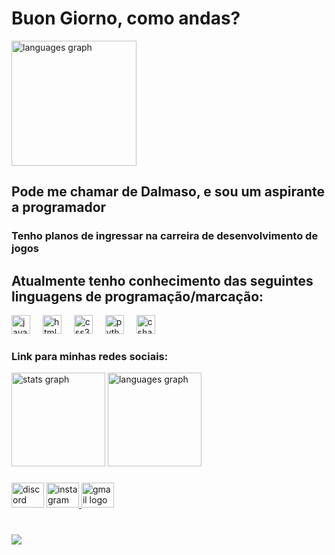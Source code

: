 <div align="left">
  <h1>Buon Giorno, como andas?</h1>
  
  <div align="left">

  <img src="https://github-readme-stats.vercel.app/api/top-langs?username=matheusDall&locale=pt-br&hide_title=false&layout=compact&card_width=320&langs_count=5&theme=dark&hide_border=true&order=2" height="200" alt="languages graph"  />


</div>



  <h2>Pode me chamar de Dalmaso, e sou um aspirante a programador</h2>
  <h3>Tenho planos de ingressar na carreira de desenvolvimento de jogos</h3>
  <h2>Atualmente tenho conhecimento das seguintes linguagens de programação/marcação: </h2>
  
  <img src="https://cdn.jsdelivr.net/gh/devicons/devicon/icons/javascript/javascript-original.svg" height="30" alt="javascript logo"  />
  <img width="12" />
  <img src="https://cdn.jsdelivr.net/gh/devicons/devicon/icons/html5/html5-original.svg" height="30" alt="html5 logo"  />
  <img width="12" />
  <img src="https://cdn.jsdelivr.net/gh/devicons/devicon/icons/css3/css3-original.svg" height="30" alt="css3 logo"  />
  <img width="12" />
  <img src="https://cdn.jsdelivr.net/gh/devicons/devicon/icons/python/python-original.svg" height="30" alt="python logo"  />
  <img width="12" />
  <img src="https://cdn.jsdelivr.net/gh/devicons/devicon/icons/csharp/csharp-original.svg" height="30" alt="csharp logo"  />
</div>



<div align="left">
  <h3>Link para minhas redes sociais: </h3>
 
 <div align="left">
  <img src="https://github-readme-stats.vercel.app/api?username=matheusDall&hide_title=false&hide_rank=false&show_icons=true&include_all_commits=true&count_private=true&disable_animations=false&theme=dracula&locale=en&hide_border=false&order=1" height="150" alt="stats graph"  />
  <img src="https://github-readme-stats.vercel.app/api/top-langs?username=matheusDall&locale=pt-br&hide_title=false&layout=compact&card_width=320&langs_count=5&theme=dark&hide_border=true&order=2" height="150" alt="languages graph"  />
</div>

###

<div align="left">
  <img src="https://raw.githubusercontent.com/maurodesouza/profile-readme-generator/master/src/assets/icons/social/discord/default.svg" width="52" height="40" alt="discord logo"  />
  <a href="https://www.instagram.com/matheus.dal/" target="_blank">
    <img src="https://raw.githubusercontent.com/maurodesouza/profile-readme-generator/master/src/assets/icons/social/instagram/default.svg" width="52" height="40" alt="instagram logo"  />
  </a>
  <a href="https://mail.google.com/mail/u/0/#inbox?compose=CllgCJqZhNrPKTRlxSPcDwzzcNbRftHFXBRHcWsxBPWckzPcHPBTkmlNlVQpSdzngsZwbDHkcSV" target="_blank">
    <img src="https://raw.githubusercontent.com/maurodesouza/profile-readme-generator/master/src/assets/icons/social/gmail/default.svg" width="52" height="40" alt="gmail logo"  />
  </a>
</div>

###

</div>


<br clear="both">

<img src="https://i.pinimg.com/originals/06/a8/5b/06a85b703ccc50fcc2214bac56214f48.gif" />

